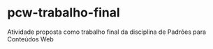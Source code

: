 # pcw-trabalho-final
Atividade proposta como trabalho final da disciplina de Padrões para Conteúdos Web
